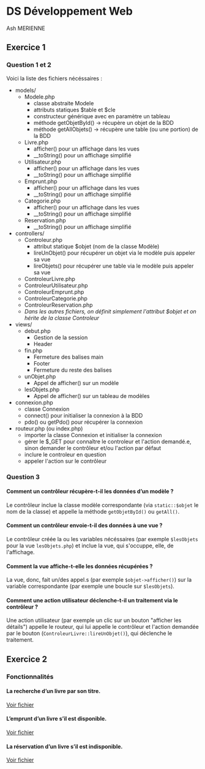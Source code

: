 # DS Développement Web

Ash MERIENNE

## Exercice 1

### Question 1 et 2

Voici la liste des fichiers nécéssaires :
- models/
  - Modele.php
    - classe abstraite Modele
    - attributs statiques $table et $cle
    - constructeur générique avec en paramètre un tableau
    - méthode getObjetById() -> récupère un objet de la BDD
    - méthode getAllObjets() -> récupère une table (ou une portion) de la BDD
  - Livre.php
    - afficher() pour un affichage dans les vues
    - __toString() pour un affichage simplifié
  - Utilisateur.php
    - afficher() pour un affichage dans les vues
    - __toString() pour un affichage simplifié
  - Emprunt.php
    - afficher() pour un affichage dans les vues
    - __toString() pour un affichage simplifié
  - Categorie.php
    - afficher() pour un affichage dans les vues
    - __toString() pour un affichage simplifié
  - Reservation.php
    - __toString() pour un affichage simplifié
- controllers/
  - Controleur.php
    - attribut statique $objet (nom de la classe Modèle)
    - lireUnObjet() pour récupérer un objet via le modèle puis appeler sa vue
    - lireObjets() pour récupérer une table via le modèle puis appeler sa vue
  - ControleurLivre.php
  - ControleurUtilisateur.php
  - ControleurEmprunt.php
  - ControleurCategorie.php
  - ControleurReservation.php
  - *Dans les autres fichiers, on définit simplement l'attribut $objet et on hérite de la classe Controleur*
- views/
  - debut.php
    - Gestion de la session
    - Header
  - fin.php
    - Fermeture des balises main
    - Footer
    - Fermeture du reste des balises
  - unObjet.php
    - Appel de afficher() sur un modèle
  - lesObjets.php
    - Appel de afficher() sur un tableau de modèles
- connexion.php
  - classe Connexion
  - connect() pour initialiser la connexion à la BDD
  - pdo() ou getPdo() pour récupérer la connexion
- routeur.php (ou index.php)
  - importer la classe Connexion et initialiser la connexion
  - gérer le $_GET pour connaître le controleur et l'action demandé.e, sinon demander le contrôleur et/ou l'action par défaut
  - inclure le controleur en question
  - appeler l'action sur le contrôleur

### Question 3

#### Comment un contrôleur récupère-t-il les données d’un modèle ?

Le contrôleur inclue la classe modèle correspondante (via `static::$objet` le nom de la classe) et appelle la méthode `getObjetById()` ou `getAll()`.


#### Comment un contrôleur envoie-t-il des données à une vue ?

Le contrôleur créée la ou les variables nécéssaires (par exemple `$lesObjets` pour la vue `lesObjets.php`) et inclue la vue, qui s'occuppe, elle, de l'affichage.


#### Comment la vue affiche-t-elle les données récupérées ?

La vue, donc, fait un/des appel.s (par exemple `$objet->afficher()`) sur la variable correspondante (par exemple une boucle sur `$lesObjets`).


#### Comment une action utilisateur déclenche-t-il un traitement via le contrôleur ?

Une action utilisateur (par exemple un clic sur un bouton "afficher les détails") appelle le routeur, qui lui appelle le contrôleur et l'action demandée par le bouton (`ControleurLivre::lireUnObjet()`), qui déclenche le traitement.


## Exercice 2

### Fonctionnalités

#### La recherche d’un livre par son titre.

[Voir fichier](./rechercheLivre.php)

#### L’emprunt d’un livre s’il est disponible.

[Voir fichier](./empruntLivre.php)

#### La réservation d’un livre s’il est indisponible.

[Voir fichier](./reserverLivre.php)
